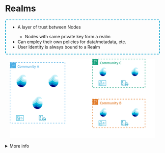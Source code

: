 # Realms

<div class="flex flex-row gap-2 m-t-2 m-b-12">
  <div class="flex flex-col flex-40 text-2xl justify-center" style="padding: 0 15px; border: 2px dashed #00a0cc; border-radius: 4px">

  <ul class="flex flex-col gap-12" style="">
    <li>A layer of trust between Nodes</li>
    <ul><li>Nodes with same private key form a realm</li></ul>
    <li>Can employ their own policies for data/metadata, etc.</li>
    <li>User Identity is always bound to a Realm</li>
  </ul>

  </div>
  <div class="flex flex-col flex-50" style="padding: 0 15px;">
    <p align="center">
      <img src="../assets/images/realms.drawio.png"/>
    </p>
  </div>
</div>

<details>
  <summary class="w-60 m-t-24 m-b-12 p-b-8 accordion-border text-2xl font-bold">More info</summary>

  <div class="flex flex-col aruna-border rounded-8 p-x-8 text-xl">

  Because realms share the same cryptographic key, nodes participating in realms trust each other.
  This ensures that a set of defined Nodes uses the same policies for authorization, authentication,
  metadata handling and data replication. By default access relevant information is
  shared with every other node in a realm. Data and metadata can be replicated by default to nodes
  inside a realm, while manual replication is still possibly with other nodes from other realms, but
  without the guarantee to use the same access restrictions. This flexible approach guarantees a
  **resilient** data storage system, where data and metadata can be dynamically transferred.
  Policies can for example, define how access should be managed, how data should be replicated,
  which metadata standards need to be enforced or which fields need to be set on
  metadata, so that consistent metadata handling is ensured in a realm. Users that are registered in
  a realm can interact with other realms via the identity provider used by their home-realm,
  supporting interoperability between nodes and realms.

  </div>
</details>
